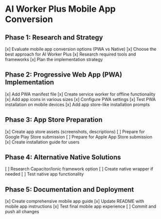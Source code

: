# AI Worker Plus Mobile App Conversion

## Phase 1: Research and Strategy
[x] Evaluate mobile app conversion options (PWA vs Native)
[x] Choose the best approach for AI Worker Plus
[x] Research required tools and frameworks
[x] Plan the implementation strategy

## Phase 2: Progressive Web App (PWA) Implementation
[x] Add PWA manifest file
[x] Create service worker for offline functionality
[x] Add app icons in various sizes
[x] Configure PWA settings
[x] Test PWA installation on mobile devices
[x] Add app store-like installation prompts

## Phase 3: App Store Preparation
[x] Create app store assets (screenshots, descriptions)
[ ] Prepare for Google Play Store submission
[ ] Prepare for Apple App Store submission
[x] Create installation guide for users

## Phase 4: Alternative Native Solutions
[ ] Research Capacitor/Ionic framework option
[ ] Create native wrapper if needed
[ ] Test native app functionality

## Phase 5: Documentation and Deployment
[x] Create comprehensive mobile app guide
[x] Update README with mobile app instructions
[x] Test final mobile app experience
[ ] Commit and push all changes